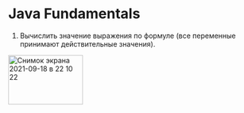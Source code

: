 # Java Fundamentals

1.  Вычислить значение выражения по формуле (все переменные принимают действительные значения).

<img width="150" height="100" alt="Снимок экрана 2021-09-18 в 22 10 22" src="https://user-images.githubusercontent.com/74743036/133906069-00df4f9e-1ce0-492f-bca8-a546dd040c93.png">
